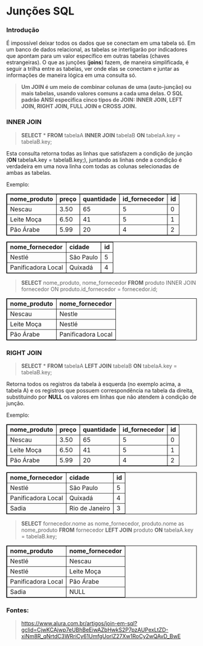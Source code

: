 # Junções SQL

### Introdução

É impossível deixar todos os dados que se conectam em uma tabela só. Em um banco de dados relacional, as tabelas se interligarão por indicadores que apontam para um valor específico em outras tabelas (chaves estrangeiras). O que as junções (**joins**) fazem, de maneira simplificada, é seguir a trilha entre as tabelas, ver onde elas se conectam e juntar as informações de maneira lógica em uma consulta só.

> **Um JOIN é um meio de combinar colunas de uma (auto-junção) ou mais tabelas, usando valores comuns a cada uma delas. O SQL padrão ANSI especifica cinco tipos de JOIN: INNER JOIN, LEFT JOIN, RIGHT JOIN, FULL JOIN e CROSS JOIN.**

### INNER JOIN

> **SELECT** * **FROM** tabelaA **INNER JOIN** tabelaB **ON** tabelaA.key = tabelaB.key;

Esta consulta retorna todas as linhas que satisfazem a condição de junção (**ON** tabelaA.key = tabelaB.key;), juntando as linhas onde a condição é verdadeira em uma nova linha com todas as colunas selecionadas de ambas as tabelas.

Exemplo:

<table border="1" cellspacing="0" cellpadding="5" bordercolor="#000000">
<tr>
	<td><strong>nome_produto</strong></td>
	<td><strong>preço</strong></td>
 <td><strong>quantidade</strong></td>
 <td><strong>id_fornecedor</strong></td>
 <td><strong>id</strong></td>
</tr>
<tr>
	<td>Nescau</td>
	<td>3.50</td>
 <td>65</td>
 <td>5</td>
 <td>0</td>
</tr>
 <tr>
	<td>Leite Moça</td>
	<td>6.50</td>
 <td>41</td>
 <td>5</td>
 <td>1</td>
</tr>
 <tr>
	<td>Pão Árabe</td>
	<td>5.99</td>
 <td>20</td>
 <td>4</td>
 <td>2</td>
</tr>
 </table>
 
 <table border="1" cellspacing="0" cellpadding="5" bordercolor="#000000">
<tr>
	<td><strong>nome_fornecedor</strong></td>
	<td><strong>cidade</strong></td>
 <td><strong>id</strong></td>
</tr>
<tr>
	<td>Nestlé</td>
	<td>São Paulo</td>
 <td>5</td>
</tr>
 <tr>
	<td>Panificadora Local</td>
	<td>Quixadá</td>
 <td>4</td>
</tr>
 </table>
 
 > **SELECT** nome_produto, nome_fornecedor **FROM** produto INNER JOIN fornecedor ON produto.id_fornecedor = fornecedor.id;

<table border="1" cellspacing="0" cellpadding="5" bordercolor="#000000">
<tr>
	<td><strong>nome_produto</strong></td>
	<td><strong>nome_fornecedor</strong></td>
</tr>
<tr>
	<td>Nescau</td>
	<td>Nestle</td>
</tr>
 <tr>
	<td>Leite Moça</td>
	<td>Nestlé</td>
</tr>
 <tr>
	<td>Pão Árabe</td>
	<td>Panificadora Local</td>
</tr>
 </table>

### RIGHT JOIN

> **SELECT** * **FROM** tabelaA **LEFT JOIN** tabelaB **ON** tabelaA.key = tabelaB.key;

Retorna todos os registros da tabela à esquerda (no exemplo acima, a tabela A) e os registros que possuem correspondência na tabela da direita, substituindo por **NULL** os valores em linhas que não atendem à condição de junção.

Exemplo:

<table border="1" cellspacing="0" cellpadding="5" bordercolor="#000000">
<tr>
	<td><strong>nome_produto</strong></td>
	<td><strong>preço</strong></td>
 <td><strong>quantidade</strong></td>
 <td><strong>id_fornecedor</strong></td>
 <td><strong>id</strong></td>
</tr>
<tr>
	<td>Nescau</td>
	<td>3.50</td>
 <td>65</td>
 <td>5</td>
 <td>0</td>
</tr>
 <tr>
	<td>Leite Moça</td>
	<td>6.50</td>
 <td>41</td>
 <td>5</td>
 <td>1</td>
</tr>
 <tr>
	<td>Pão Árabe</td>
	<td>5.99</td>
 <td>20</td>
 <td>4</td>
 <td>2</td>
</tr>
 </table>
 
 <table border="1" cellspacing="0" cellpadding="5" bordercolor="#000000">
<tr>
	<td><strong>nome_fornecedor</strong></td>
	<td><strong>cidade</strong></td>
 <td><strong>id</strong></td>
</tr>
<tr>
	<td>Nestlé</td>
	<td>São Paulo</td>
 <td>5</td>
</tr>
 <tr>
	<td>Panificadora Local</td>
	<td>Quixadá</td>
 <td>4</td>
</tr>
 <tr>
<td>Sadia</td>
<td>Rio de Janeiro</td>
 <td>3</td>
</tr>
 </table>
 
 
> **SELECT** fornecedor.nome as nome_fornecedor, produto.nome as nome_produto **FROM** fornecedor **LEFT JOIN** produto **ON** tabelaA.key = tabelaB.key;

<table border="1" cellspacing="0" cellpadding="5" bordercolor="#000000">
<tr>
	<td><strong>nome_produto</strong></td>
	<td><strong>nome_fornecedor</strong></td>
</tr>
<tr>
	<td>Nestlé</td>
	<td>Nescau</td>
</tr>
 <tr>
	<td>Nestlé</td>
	<td>Leite Moça</td>
</tr>
 <tr>
	<td>Panificadora Local</td>
	<td>Pão Árabe</td>
</tr>
<tr>
	<td>Sadia</td>
	<td>NULL</td>
</tr>
 </table>





### Fontes:
 > https://www.alura.com.br/artigos/join-em-sql?gclid=CjwKCAjwp7eUBhBeEiwAZbHwkS2P7pzAUPexLtZD-xiNm8R_qNrtdC3WRriCy61UmfgUorlZ27Xw1RoCy2wQAvD_BwE
